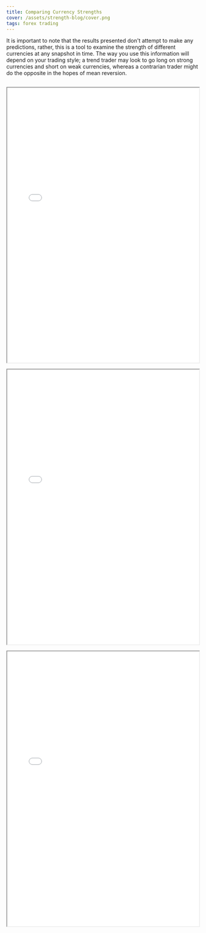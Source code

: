 ```yaml
---
title: Comparing Currency Strengths
cover: /assets/strength-blog/cover.png
tags: forex trading
---
```









It is important to note that the results presented don't attempt to make any predictions,
rather, this is a tool to examine the strength of different currencies at any snapshot in
time. The way you use this information will depend on your trading style; a trend trader 
may look to go long on strong currencies and short on weak currencies, whereas a contrarian 
trader might do the opposite in the hopes of mean reversion. 












<iframe 
	src="/AutoTrader/assets/strength-blog/strength-trends.html"
	data-src="/AutoTrader/assets/strength-blog/strength-trends.html" 
	id="iframe" 
	loading="lazy" 
	style="width:100%; margin-top:1em; height:720px; overflow:hidden;" 
	data-ga-on="wheel" data-ga-event-category="iframe" 
	data-ga-event-action="wheel"
>
</iframe>



<iframe 
	src="/AutoTrader/assets/strength-blog/strength-slice.html"
	data-src="/AutoTrader/assets/strength-blog/strength-slice.html" 
	id="iframe" 
	loading="lazy" 
	style="width:100%; margin-top:1em; height:720px; overflow:hidden;" 
	data-ga-on="wheel" data-ga-event-category="iframe" 
	data-ga-event-action="wheel"
>
</iframe>




<iframe 
	src="/AutoTrader/assets/strength-blog/strength-heatmap.html"
	data-src="/AutoTrader/assets/strength-blog/strength-heatmap.html" 
	id="iframe" 
	loading="lazy" 
	style="width:100%; margin-top:1em; height:720px; overflow:hidden;" 
	data-ga-on="wheel" data-ga-event-category="iframe" 
	data-ga-event-action="wheel"
>
</iframe>






